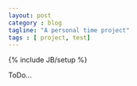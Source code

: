 ```yaml
---
layout: post
category : blog
tagline: "A personal time project"
tags : [ project, test]
---
```

{% include JB/setup %}

ToDo... 
